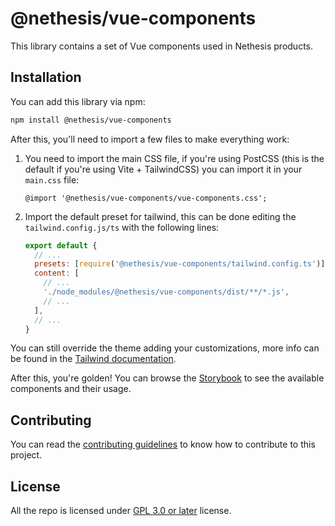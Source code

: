 # @nethesis/vue-components

This library contains a set of Vue components used in Nethesis products.

## Installation

You can add this library via npm:

```sh
npm install @nethesis/vue-components
```

After this, you'll need to import a few files to make everything work:

1. You need to import the main CSS file, if you're using PostCSS (this is the default if you're using Vite + TailwindCSS) you can import it in your `main.css` file:

    ```postcss
    @import '@nethesis/vue-components/vue-components.css';
    ```

2. Import the default preset for tailwind, this can be done editing the `tailwind.config.js/ts` with the following lines:

    ```js
    export default {
      // ...
      presets: [require('@nethesis/vue-components/tailwind.config.ts')],
      content: [
        // ...
        './node_modules/@nethesis/vue-components/dist/**/*.js',
        // ...
      ],
      // ...
    }
    ```

You can still override the theme adding your customizations, more info can be found in the [Tailwind documentation](https://tailwindcss.com/docs/presets).

After this, you're golden! You can browse the [Storybook](https://nethesis.github.io/vue-components) to see the available components and their usage.

## Contributing

You can read the [contributing guidelines](CONTRIBUTING.md) to know how to contribute to this project.

## License

All the repo is licensed under [GPL 3.0 or later](LICENSE) license.
